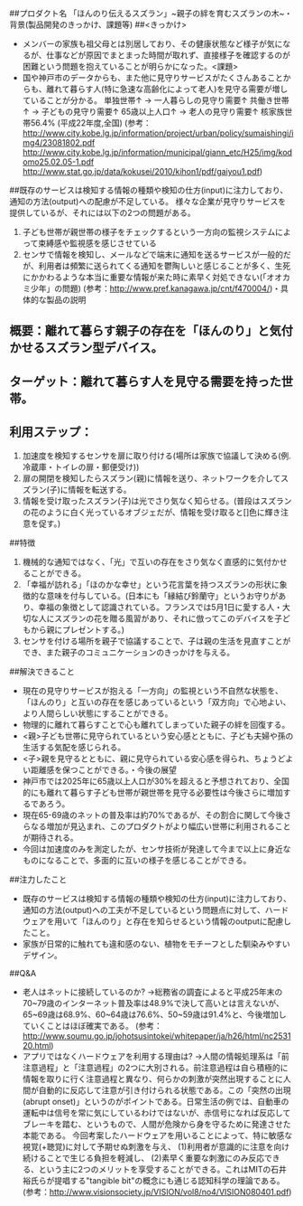 ##プロダクト名
「ほんのり伝えるスズラン」~親子の絆を育むスズランの木~・背景(製品開発のきっかけ、課題等)
##<きっかけ>
-    メンバーの家族も祖父母とは別居しており、その健康状態など様子が気になるが、仕事などが原因でまとまった時間が取れず、直接様子を確認するのが困難という問題を抱えていることが明らかになった。<課題>
-    国や神戸市のデータからも、また他に見守りサービスがたくさんあることからも、離れて暮らす人(特に急速な高齢化によって老人)を見守る需要が増していることが分かる。
単独世帯↑ → 一人暮らしの見守り需要↑
共働き世帯↑ → 子どもの見守り需要↑
65歳以上人口↑ → 老人の見守り需要↑
核家族世帯56.4% (平成22年度,全国)
(参考：
http://www.city.kobe.lg.jp/information/project/urban/policy/sumaishingi/img4/23081802.pdf
http://www.city.kobe.lg.jp/information/municipal/giann_etc/H25/img/kodomo25.02.05-1.pdf
http://www.stat.go.jp/data/kokusei/2010/kihon1/pdf/gaiyou1.pdf)

##既存のサービスは検知する情報の種類や検知の仕方(input)に注力しており、通知の方法(output)への配慮が不足している。
様々な企業が見守りサービスを提供しているが、それには以下の2つの問題がある。
1.    子ども世帯が親世帯の様子をチェックするという一方向の監視システムによって束縛感や監視感を感じさせている
2.    センサで情報を検知し、メールなどで端末に通知を送るサービスが一般的だが、利用者は頻繁に送られてくる通知を鬱陶しいと感じることが多く、生死にかかわるような本当に重要な情報が来た時に素早く対処できない(「オオカミ少年」の問題)
(参考：http://www.pref.kanagawa.jp/cnt/f470004/)・具体的な製品の説明

## 概要：離れて暮らす親子の存在を「ほんのり」と気付かせるスズラン型デバイス。

## ターゲット：離れて暮らす人を見守る需要を持った世帯。

## 利用ステップ：
1.    加速度を検知するセンサを扉に取り付ける(場所は家族で協議して決める(例.冷蔵庫・トイレの扉・郵便受け))
2.    扉の開閉を検知したらスズラン(親)に情報を送り、ネットワークを介してスズラン(子)に情報を転送する。
3.    情報を受け取ったスズラン(子)は光でさり気なく知らせる。(普段はスズランの花のように白く光っているオブジェだが、情報を受け取ると[]色に輝き注意を促す。)

##特徴
1.    機械的な通知ではなく、「光」で互いの存在をさり気なく直感的に気付かせることができる。
2.    「幸福が訪れる」「ほのかな幸せ」という花言葉を持つスズランの形状に象徴的な意味を付与している。(日本にも「縁結び鈴蘭守」というお守りがあり、幸福の象徴として認識されている。フランスでは5月1日に愛する人・大切な人にスズランの花を贈る風習があり、それに倣ってこのデバイスを子どもから親にプレゼントする。)
3.    センサを付ける場所を親子で協議することで、子は親の生活を見直すことができ、また親子のコミュニケーションのきっかけを与える。

##解決できること
-    現在の見守りサービスが抱える「一方向」の監視という不自然な状態を、「ほんのり」と互いの存在を感じあっているという「双方向」で心地よい、より人間らしい状態にすることができる。
-    物理的に離れて暮らすことで心も離れてしまっていた親子の絆を回復する。
-    <親>子ども世帯に見守られているという安心感とともに、子ども夫婦や孫の生活する気配を感じられる。
-    <子>親を見守るとともに、親に見守られている安心感を得られ、ちょうどよい距離感を保つことができる。・今後の展望
-    神戸市では2025年に65歳以上人口が30%を超えると予想されており、全国的にも離れて暮らす子ども世帯が親世帯を見守る必要性は今後さらに増加するであろう。
-    現在65-69歳のネットの普及率は約70%であるが、その割合に関して今後さらなる増加が見込まれ、このプロダクトがより幅広い世帯に利用されることが期待される。
-    今回は加速度のみを測定したが、センサ技術が発達して今まで以上に身近なものになることで、多面的に互いの様子を感じることができる。

##注力したこと
-    既存のサービスは検知する情報の種類や検知の仕方(input)に注力しており、通知の方法(output)への工夫が不足しているという問題点に対して、ハードウェアを用いて「ほんのり」と存在を知らせるという情報のoutputに配慮したこと。
-    家族が日常的に触れても違和感のない、植物をモチーフとした馴染みやすいデザイン。

##Q&A
-    老人はネットに接続しているのか?
→総務省の調査によると平成25年末の70~79歳のインターネット普及率は48.9%で決して高いとは言えないが、65~69歳は68.9%、60~64歳は76.6%、50~59歳は91.4%と、今後増加していくことはほぼ確実である。
(参考：http://www.soumu.go.jp/johotsusintokei/whitepaper/ja/h26/html/nc253120.html)
-  アプリではなくハードウェアを利用する理由は?
→人間の情報処理系は「前注意過程」と「注意過程」の2つに大別される。前注意過程は自ら積極的に情報を取りに行く注意過程と異なり、何らかの刺激が突然出現することに人間が自動的に反応して注意が引き付けられる状態である。この「突然の出現(abrupt onset)」というのがポイントである。日常生活の例では、自動車の運転中は信号を常に気にしているわけではないが、赤信号になれば反応してブレーキを踏む、というもので、人間が危険から身を守るために発達させた本能である。
今回考案したハードウェアを用いることによって、特に敏感な視覚(+聴覚)に対して予期せぬ刺激を与え、
(1)利用者が意識的に注意を向け続けることで生じる負担を軽減し、
(2)素早く重要な刺激にのみ反応できる、という主に2つのメリットを享受することができる。これはMITの石井裕氏らが提唱する"tangible bit"の概念にも通じる認知科学の理論である。
(参考：http://www.visionsociety.jp/VISION/vol8/no4/VISION080401.pdf)
